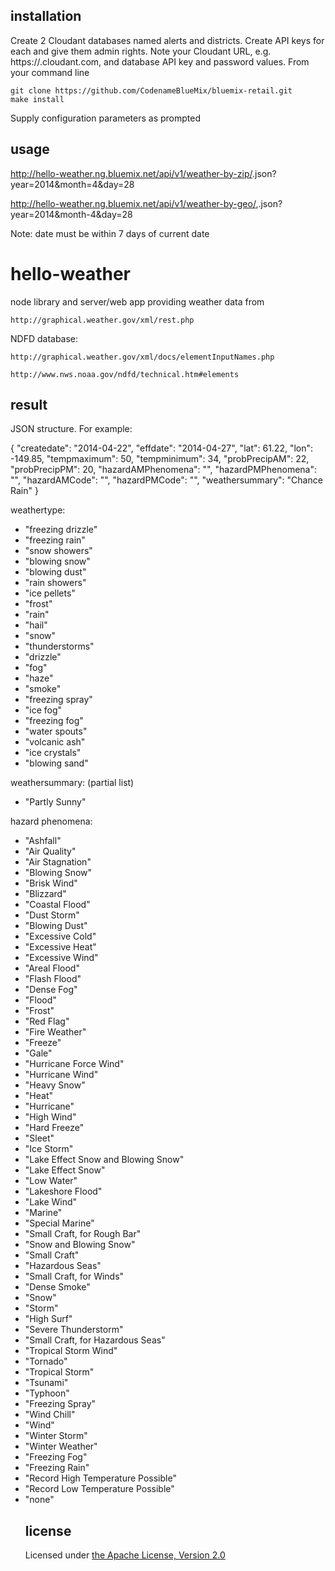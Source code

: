 installation
--------------------------------------------------------------------------------

Create 2 Cloudant databases named alerts and districts. 
Create API keys for each and give them admin rights.
Note your Cloudant URL, e.g. https://<username>.cloudant.com, and database API key and password values.
From your command line

	git clone https://github.com/CodenameBlueMix/bluemix-retail.git
	make install
	
Supply configuration parameters as prompted

usage
--------------------------------------------------------------------------------

http://hello-weather.ng.bluemix.net/api/v1/weather-by-zip/<zip>.json?year=2014&month=4&day=28 

http://hello-weather.ng.bluemix.net/api/v1/weather-by-geo/<lat>,<lon>.json?year=2014&month-4&day=28

Note:  date must be within 7 days of current date 

hello-weather
================================================================================

node library and server/web app providing weather data from 

	http://graphical.weather.gov/xml/rest.php

NDFD database: 

	http://graphical.weather.gov/xml/docs/elementInputNames.php

	http://www.nws.noaa.gov/ndfd/technical.htm#elements

result
--------------------------------------------------------------------------------
JSON structure.  For example:  

{
  "createdate": "2014-04-22",
  "effdate": "2014-04-27",
  "lat": 61.22,
  "lon": -149.85,
  "tempmaximum": 50,
  "tempminimum": 34,
  "probPrecipAM": 22,
  "probPrecipPM": 20,
  "hazardAMPhenomena": "",
  "hazardPMPhenomena": "",
  "hazardAMCode": "",
  "hazardPMCode": "",
  "weathersummary": "Chance Rain"
}

weathertype:  

<ul>
<li>"freezing drizzle"</li>
<li>"freezing rain"</li>
<li>"snow showers"</li>
<li>"blowing snow"</li>
<li>"blowing dust"</li>
<li>"rain showers"</li>
<li>"ice pellets"</li>
<li>"frost"</li>
<li>"rain"</li>
<li>"hail"</li>
<li>"snow"</li>
<li>"thunderstorms"</li>
<li>"drizzle"</li>
<li>"fog"</li>
<li>"haze"</li>
<li>"smoke"</li>
<li>"freezing spray"</li>
<li>"ice fog"</li>
<li>"freezing fog"</li>
<li>"water spouts"</li>
<li>"volcanic ash"</li>
<li>"ice crystals"</li>
<li>"blowing sand"</li>
</ul>

weathersummary:  (partial list)

<ul>
<li>"Partly Sunny"</li>
</ul>

hazard phenomena:

<ul>
<li>"Ashfall"</li>
<li>"Air Quality"</li>
<li>"Air Stagnation"</li>
<li>"Blowing Snow"</li>
<li>"Brisk Wind"</li>
<li>"Blizzard"</li>
<li>"Coastal Flood"</li>
<li>"Dust Storm"</li>
<li>"Blowing Dust"</li>
<li>"Excessive Cold"</li>
<li>"Excessive Heat"</li>
<li>"Excessive Wind"</li>
<li>"Areal Flood"</li>
<li>"Flash Flood"</li>
<li>"Dense Fog"</li>
<li>"Flood"</li>
<li>"Frost"</li>
<li>"Red Flag"</li>
<li>"Fire Weather"</li>
<li>"Freeze"</li>
<li>"Gale"</li>
<li>"Hurricane Force Wind"</li>
<li>"Hurricane Wind"</li>
<li>"Heavy Snow"</li>
<li>"Heat"</li>
<li>"Hurricane"</li>
<li>"High Wind"</li>
<li>"Hard Freeze"</li>
<li>"Sleet"</li>
<li>"Ice Storm"</li>
<li>"Lake Effect Snow and Blowing Snow"</li>
<li>"Lake Effect Snow"</li>
<li>"Low Water"</li>
<li>"Lakeshore Flood"</li>
<li>"Lake Wind"</li>
<li>"Marine"</li>
<li>"Special Marine"</li>
<li>"Small Craft, for Rough Bar"</li>
<li>"Snow and Blowing Snow"</li>
<li>"Small Craft"</li>
<li>"Hazardous Seas"</li>
<li>"Small Craft, for Winds"</li>
<li>"Dense Smoke"</li>
<li>"Snow"</li>
<li>"Storm"</li>
<li>"High Surf"</li>
<li>"Severe Thunderstorm"</li>
<li>"Small Craft, for Hazardous Seas"</li>
<li>"Tropical Storm Wind"</li>
<li>"Tornado"</li>
<li>"Tropical Storm"</li>
<li>"Tsunami"</li>
<li>"Typhoon"</li>
<li>"Freezing Spray"</li>
<li>"Wind Chill"</li>
<li>"Wind"</li>
<li>"Winter Storm"</li>
<li>"Winter Weather"</li>
<li>"Freezing Fog"</li>
<li>"Freezing Rain"</li>
<li>"Record High Temperature Possible"</li>
<li>"Record Low Temperature Possible"</li>
<li>"none"</li>
</li>


license
--------------------------------------------------------------------------------

Licensed under [the Apache License, Version 2.0](http://www.apache.org/licenses/LICENSE-2.0.html)
